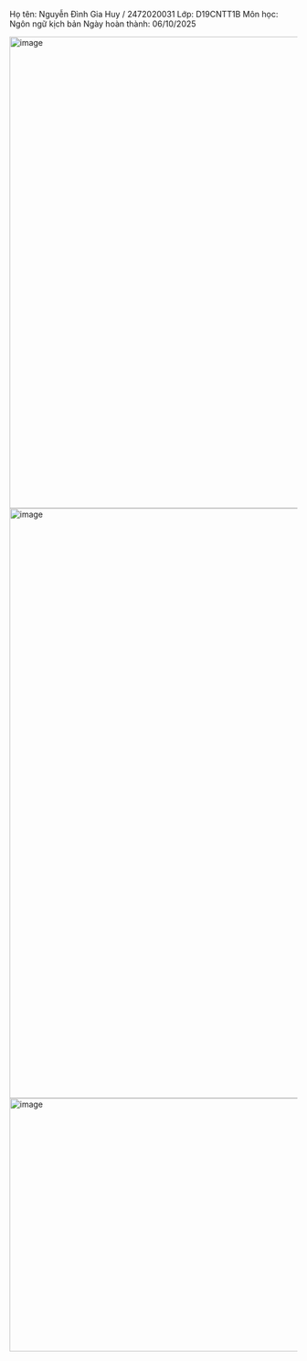 Họ tên: Nguyễn Đình Gia Huy / 2472020031
Lớp: D19CNTT1B
Môn học: Ngôn ngữ kịch bản
Ngày hoàn thành: 06/10/2025

<img width="1424" height="825" alt="image" src="https://github.com/user-attachments/assets/db796f1d-61a4-42bd-997c-c334b7879224" />
<img width="1917" height="1032" alt="image" src="https://github.com/user-attachments/assets/b2057ff0-6aeb-4d9a-993f-2317c76f79d7" />
<img width="1247" height="443" alt="image" src="https://github.com/user-attachments/assets/b9d0246d-ab0b-41ac-9ce2-00401b023004" />

